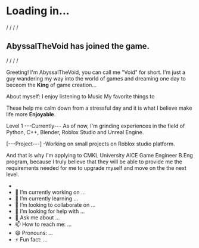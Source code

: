# Loading in...

/
/
/
/

## **AbyssalTheVoid has joined the game.**

/
/
/
/

Greeting! I'm AbyssalTheVoid, you can call me "Void" for short. I'm just a guy wandering my way into the world of games and dreaming one day to beceom the **King** of game creation...



About myself:
I enjoy listening to Music
My favorite things to




These help me calm down from a stressful day and it is what I believe make life more **Enjoyable**.





Level 1 ---Currently---
As of now, I'm grinding experiences in the field of Python, C++, Blender, Roblox Studio and Unreal Engine.

[---Project---]
-Working on small projects on Roblox studio platform.








And that is why I'm applying to CMKL University AiCE Game Engineer B.Eng program, because I truly believe that they will be able to provide me the requirements needed for me to upgrade myself and move on the the next level.

- 
- 🔭 I’m currently working on ...
- 🌱 I’m currently learning ...
- 👯 I’m looking to collaborate on ...
- 🤔 I’m looking for help with ...
- 💬 Ask me about ...
- 📫 How to reach me: ...
- 😄 Pronouns: ...
- ⚡ Fun fact: ...
